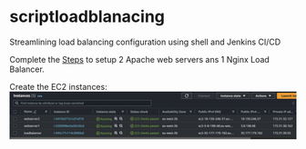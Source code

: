 # scriptloadblanacing
Streamlining load balancing configuration using shell and Jenkins CI/CD

Complete the [Steps](https://github.com/naqeebghazi/loadbalancerNginx) to setup 2 Apache web servers ans 1 Nginx Load Balancer.

Create the EC2 instances:
![](https://github.com/naqeebghazi/scriptloadblanacing/blob/main/images/ec2.lb_ws1_ws2.png?raw=true)

